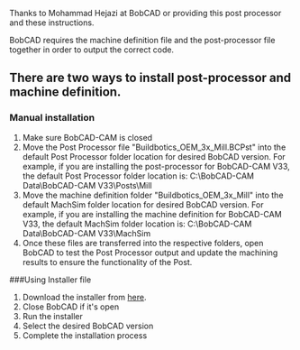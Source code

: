 Thanks to Mohammad Hejazi at BobCAD or providing this post processor and these instructions.

BobCAD requires the machine definition file and the post-processor file together in order to output the correct code.

## There are two ways to install post-processor and machine definition.

### Manual installation
1. Make sure BobCAD-CAM is closed
2. Move the Post Processor file "Buildbotics_OEM_3x_Mill.BCPst" into the default Post Processor folder location for desired BobCAD version. For example, if you are installing the post-processor for BobCAD-CAM V33, the default Post Processor folder location is: C:\BobCAD-CAM Data\BobCAD-CAM V33\Posts\Mill
3. Move the machine definition folder "Buildbotics_OEM_3x_Mill" into the default MachSim folder location for desired BobCAD version. For example, if you are installing the machine definition for BobCAD-CAM V33, the default MachSim folder location is: C:\BobCAD-CAM Data\BobCAD-CAM V33\MachSim
4. Once these files are transferred into the respective folders, open BobCAD to test the Post Processor output and update the machining results to ensure the functionality of the Post.

###Using Installer file
1. Download the installer from [here](https://bobcad.awsapps.com/workdocs/index.html#/share/document/0f89403d950a66a2327d16fce693785055212dea7af6431e4baf208641d769a1).
2. Close BobCAD if it's open
3. Run the installer
4. Select the desired BobCAD version
5. Complete the installation process
